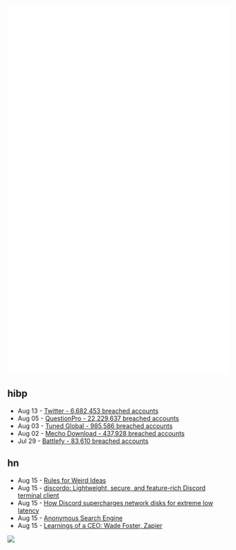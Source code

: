 ![Metrics](https://raw.githubusercontent.com/phixion/phixion/master/metrics.svg)

## hibp

<!--
for https://github.com/phixion/phixion/blob/main/.github/workflows/feeds.yml
-->
<!--START_SECTION:haveibeenpwnd-->
- Aug 13 - [Twitter - 6,682,453 breached accounts](https://haveibeenpwned.com/PwnedWebsites#Twitter)
- Aug 05 - [QuestionPro - 22,229,637 breached accounts](https://haveibeenpwned.com/PwnedWebsites#QuestionPro)
- Aug 03 - [Tuned Global - 985,586 breached accounts](https://haveibeenpwned.com/PwnedWebsites#TunedGlobal)
- Aug 02 - [Mecho Download - 437,928 breached accounts](https://haveibeenpwned.com/PwnedWebsites#MechoDownload)
- Jul 29 - [Battlefy - 83,610 breached accounts](https://haveibeenpwned.com/PwnedWebsites#Battlefy)
<!--END_SECTION:haveibeenpwnd-->

## hn

<!--
for https://github.com/phixion/phixion/blob/main/.github/workflows/feeds.yml
-->
<!--START_SECTION:hn-->
- Aug 15 - [Rules for Weird Ideas](https://dynomight.net/weird-ideas/)
- Aug 15 - [discordo: Lightweight, secure, and feature-rich Discord terminal client](https://github.com/ayntgl/discordo)
- Aug 15 - [How Discord supercharges network disks for extreme low latency](https://discord.com/blog/how-discord-supercharges-network-disks-for-extreme-low-latency)
- Aug 15 - [Anonymous Search Engine](https://www.tuxdex.com)
- Aug 15 - [Learnings of a CEO: Wade Foster, Zapier](https://www.ycombinator.com/blog/learnings-of-a-ceo-wade-foster-zapier)
<!--END_SECTION:hn-->

<!--
for https://yhype.me
-->
![](https://hit.yhype.me/github/profile?user_id=13013670)
